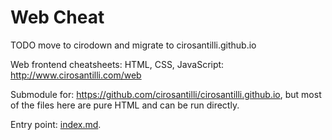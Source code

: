 # Web Cheat

TODO move to cirodown and migrate to cirosantilli.github.io

Web frontend cheatsheets: HTML, CSS, JavaScript: <http://www.cirosantilli.com/web>

Submodule for: <https://github.com/cirosantilli/cirosantilli.github.io>, but most of the files here are pure HTML and can be run directly.

Entry point: [index.md](index.md).
